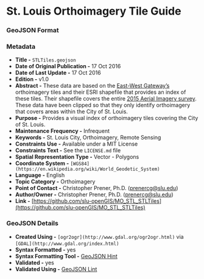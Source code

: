 # St. Louis Orthoimagery Tile Guide
### GeoJSON Format
### Metadata
  * **Title -** `STLTiles.geojson`
  * **Date of Original Publication -** 17 Oct 2016
  * **Date of Last Update -** 17 Oct 2016
  * **Edition -** v1.0
  * **Abstract -** These data are based on the [East-West Gateway’s](http://www.ewgateway.org) orthoimagery tiles and their ESRI shapefile that provides an index of these tiles. Their shapefile covers the entire [2015 Aerial Imagery survey](http://www.ewgateway.org/pdffiles/maplibrary/aerialphotos/FactSheet-HowToGetOrthoPhotos.pdf). These data have been clipped so that they only identify orthoimagery that covers areas within the City of St. Louis.
  * **Purpose -** Provides a visual index of orthoimagery tiles covering the City of St. Louis.
  * **Maintenance Frequency -** Infrequent
  * **Keywords -** St. Louis City, Orthoimagery, Remote Sensing
  * **Constraints Use -** Available under a MIT License
  * **Constraints Text -** See the `LICENSE.md` file
  * **Spatial Representation Type -** Vector - Polygons
  * **Coordinate System -** `[WGS84](https://en.wikipedia.org/wiki/World_Geodetic_System)`
  * **Language -** English
  * **Topic Category -** Orthoimagery
  * **Point of Contact -** Christopher Prener, Ph.D. ([prenercg@slu.edu](mailto:prenercg@slu.edu))
  * **Author/Owner -** Christopher Prener, Ph.D. ([prenercg@slu.edu](mailto:prenercg@slu.edu))
  * **Link -** [https://github.com/slu-openGIS/MO_STL_STLTiles](https://github.com/slu-openGIS/MO_STL_STLTiles)

### GeoJSON Details
  * **Created Using -** `[ogr2ogr](http://www.gdal.org/ogr2ogr.html)` via `[GDAL](http://www.gdal.org/index.html)`
  * **Syntax Formatted -** yes
  * **Syntax Formatting Tool -** [GeoJSON Hint](https://www.mapbox.com/geojsonhint/)
  * **Validated -** yes
  * **Validated Using -** [GeoJSON Lint](http://geojsonlint.com)
